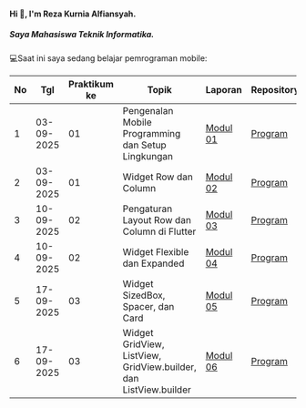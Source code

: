 #### Hi 👋, I'm Reza Kurnia Alfiansyah. 
##### Saya Mahasiswa Teknik Informatika.

💻Saat ini saya sedang belajar pemrograman mobile:

| No  | Tgl  | Praktikum ke  | Topik  | Laporan | Repository |
| ------------ | ------------ | ------------ | ------------ | ------------ | ------------ | 
|  1 | 03-09-2025  | 01  | Pengenalan Mobile Programming dan Setup Lingkungan  | [Modul 01]() | [Program](https://github.com/4ZERRR/Modul-1/tree/main/coba) |
|  2 | 03-09-2025  | 01  | Widget Row dan Column  | [Modul 02](https://docs.google.com/document/d/1kok9oWWhVA6rZbpLKDmEQWgcmXNVyzhM/edit?usp=drive_link&ouid=116537519588990479462&rtpof=true&sd=true) | [Program](https://github.com/4ZERRR/Modul-1/tree/main/row_and_column) |
|  3 | 10-09-2025  | 02  | Pengaturan Layout Row dan Column di Flutter  | [Modul 03](https://docs.google.com/document/d/1NeLod7GySgvsGoDHUgF5f_2Tq403t97R/edit?usp=drive_link&ouid=116537519588990479462&rtpof=true&sd=true) | [Program](https://github.com/4ZERRR/Modul-1/tree/main/alignment/lib) |
|  4 | 10-09-2025  | 02  | Widget Flexible dan Expanded  | [Modul 04](https://docs.google.com/document/d/19GOaktkFoFp82SYb0iYMpybaSMcLlI0o/edit?usp=drive_link&ouid=116537519588990479462&rtpof=true&sd=true) | [Program](https://github.com/4ZERRR/Modul-1/tree/main/modul4) |
|  5 | 17-09-2025  | 03  | Widget SizedBox, Spacer, dan Card  | [Modul 05](https://docs.google.com/document/d/1AAkiTD2HV4_R9vzwyAY2nhfIH7KAeHhR/edit?usp=drive_link&ouid=116537519588990479462&rtpof=true&sd=true) | [Program](https://github.com/4ZERRR/Modul-1/tree/main/modul5) |
|  6 | 17-09-2025  | 03  | Widget GridView, ListView, GridView.builder, dan ListView.builder  | [Modul 06]() | [Program]() |

